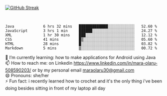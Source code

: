 

 <!--<img align="center" src="https://github-readme-stats.vercel.app/api?username=MaraxD&theme=github_dark&show_icons=true&count_private=true"/>-->
[![GitHub Streak](http://github-readme-streak-stats.herokuapp.com?user=MaraxD&theme=tokyonight_duo&align=center)](https://git.io/streak-stats)
 
 
 <br/>

<!--START_SECTION:waka-->

```text
Java             6 hrs 32 mins   █████████████░░░░░░░░░░░░   52.60 %
JavaScript       3 hrs 1 min     ██████░░░░░░░░░░░░░░░░░░░   24.27 %
XML              1 hr 30 mins    ███░░░░░░░░░░░░░░░░░░░░░░   12.12 %
CSS              41 mins         █▒░░░░░░░░░░░░░░░░░░░░░░░   05.60 %
HTML             28 mins         █░░░░░░░░░░░░░░░░░░░░░░░░   03.82 %
Markdown         5 mins          ▒░░░░░░░░░░░░░░░░░░░░░░░░   00.72 %
```

<!--END_SECTION:waka-->
<!--[![willianrod's wakatime stats](https://github-readme-stats.vercel.app/api/wakatime?username=MaraxD)](https://github.com/anuraghazra/github-readme-stats)-->

🌱 I’m currently learning: how to make applications for Android using Java<br/>
📫 How to reach me: on Linkedin https://www.linkedin.com/in/mara-olaru-508590203/ or by my personal email maraolaru30@gmail.com <br/>
😄 Pronouns: she/her <br/>
⚡ Fun fact: i recently learned how to crochet and it's the only thing i've been doing besides sitting in front of my laptop all day <br/>
 
